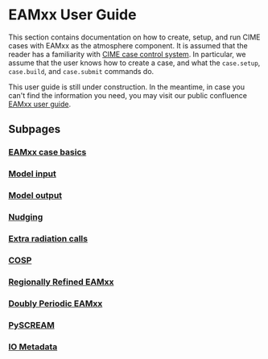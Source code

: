 # EAMxx User Guide

This section contains documentation on how to create, setup, and run CIME cases with EAMxx as the atmosphere component.
It is assumed that the reader has a familiarity with [CIME case
control system](https://esmci.github.io/cime/versions/master/html/users_guide/index.html). In particular, we assume
that the user knows how to create a case, and what the `case.setup`, `case.build`, and `case.submit` commands do.

This user guide is still under construction. In the meantime, in case you can't find the information you need,
you may visit our public confluence [EAMxx user guide](https://acme-climate.atlassian.net/wiki/spaces/DOC/pages/3858890786/EAMxx+User+s+Guide).

## Subpages

### [EAMxx case basics](eamxx_cases.md)

### [Model input](model_input.md)

### [Model output](model_output.md)

### [Nudging](nudging.md)

### [Extra radiation calls](clean_clear_sky.md)

### [COSP](cosp.md)

### [Regionally Refined EAMxx](rrm_eamxx.md)

### [Doubly Periodic EAMxx](dp_eamxx.md)

### [PySCREAM](pyeamxx.md)

### [IO Metadata](io_metadata.md)
